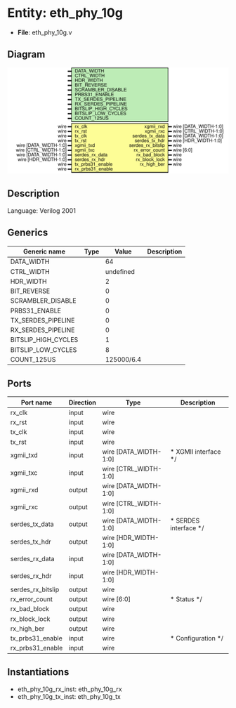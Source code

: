 # Entity: eth_phy_10g

- **File**: eth_phy_10g.v
## Diagram

![Diagram](eth_phy_10g.svg "Diagram")
## Description


 Language: Verilog 2001


## Generics

| Generic name        | Type | Value      | Description |
| ------------------- | ---- | ---------- | ----------- |
| DATA_WIDTH          |      | 64         |             |
| CTRL_WIDTH          |      | undefined  |             |
| HDR_WIDTH           |      | 2          |             |
| BIT_REVERSE         |      | 0          |             |
| SCRAMBLER_DISABLE   |      | 0          |             |
| PRBS31_ENABLE       |      | 0          |             |
| TX_SERDES_PIPELINE  |      | 0          |             |
| RX_SERDES_PIPELINE  |      | 0          |             |
| BITSLIP_HIGH_CYCLES |      | 1          |             |
| BITSLIP_LOW_CYCLES  |      | 8          |             |
| COUNT_125US         |      | 125000/6.4 |             |
## Ports

| Port name         | Direction | Type                  | Description                      |
| ----------------- | --------- | --------------------- | -------------------------------- |
| rx_clk            | input     | wire                  |                                  |
| rx_rst            | input     | wire                  |                                  |
| tx_clk            | input     | wire                  |                                  |
| tx_rst            | input     | wire                  |                                  |
| xgmii_txd         | input     | wire [DATA_WIDTH-1:0] |      * XGMII interface      */   |
| xgmii_txc         | input     | wire [CTRL_WIDTH-1:0] |                                  |
| xgmii_rxd         | output    | wire [DATA_WIDTH-1:0] |                                  |
| xgmii_rxc         | output    | wire [CTRL_WIDTH-1:0] |                                  |
| serdes_tx_data    | output    | wire [DATA_WIDTH-1:0] |      * SERDES interface      */  |
| serdes_tx_hdr     | output    | wire [HDR_WIDTH-1:0]  |                                  |
| serdes_rx_data    | input     | wire [DATA_WIDTH-1:0] |                                  |
| serdes_rx_hdr     | input     | wire [HDR_WIDTH-1:0]  |                                  |
| serdes_rx_bitslip | output    | wire                  |                                  |
| rx_error_count    | output    | wire [6:0]            |      * Status      */            |
| rx_bad_block      | output    | wire                  |                                  |
| rx_block_lock     | output    | wire                  |                                  |
| rx_high_ber       | output    | wire                  |                                  |
| tx_prbs31_enable  | input     | wire                  |      * Configuration      */     |
| rx_prbs31_enable  | input     | wire                  |                                  |
## Instantiations

- eth_phy_10g_rx_inst: eth_phy_10g_rx
- eth_phy_10g_tx_inst: eth_phy_10g_tx
